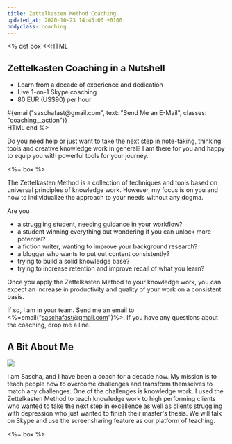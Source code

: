 ```yaml
---
title: Zettelkasten Method Coaching
updated_at: 2020-10-23 14:45:00 +0100
bodyclass: coaching
---
```


<%
def box
<<HTML
<aside class="coaching__tldr">
  <h2>Zettelkasten Coaching in&nbsp;a&nbsp;Nutshell</h2>
  <ul>
    <li>Learn from a decade of experience and dedication</li>
    <li>Live 1-on-1 Skype coaching</li>
    <li>80 EUR (US$90) per hour</li>
  </ul>
  <div class="coaching__action-container">
    #{email("saschafast@gmail.com", text: "Send Me an E-Mail", classes: "coaching__action")}
  </div>
</aside>
HTML
end
%>

Do you need help or just want to take the next step in note-taking, thinking tools and creative knowledge work in general? I am there for you and happy to equip you with powerful tools for your journey.

<%= box %>

The Zettelkasten Method is a collection of techniques and tools based on universal principles of knowledge work. However, my focus is on you and how to individualize the approach to your needs without any dogma.

Are you

- a struggling student, needing guidance in your workflow?
- a student winning everything but wondering if you can unlock more potential?
- a fiction writer, wanting to improve your background research?
- a blogger who wants to put out content consistently?
- trying to build a solid knowledge base?
- trying to increase retention and improve recall of what you learn?

Once you apply the Zettelkasten Method to your knowledge work, you can expect an increase in productivity and quality of your work on a consistent basis.

If so, I am in your team. Send me an email to <%=email("saschafast@gmail.com")%>. If you have any questions about the coaching, drop me a line.

## A Bit About Me

<img src="/coaching/about-sascha.jpg" class="coaching__about-me">

I am Sascha, and I have been a coach for a decade now. My mission is to teach people how to overcome challenges and transform themselves to match any challenges. One of the challenges is knowledge work. I used the Zettelkasten Method to teach knowledge work to high performing clients who wanted to take the next step in excellence as well as clients struggling with depression who just wanted to finish their master's thesis. We will talk on Skype and use the screensharing feature as our platform of teaching.

<%= box %>
